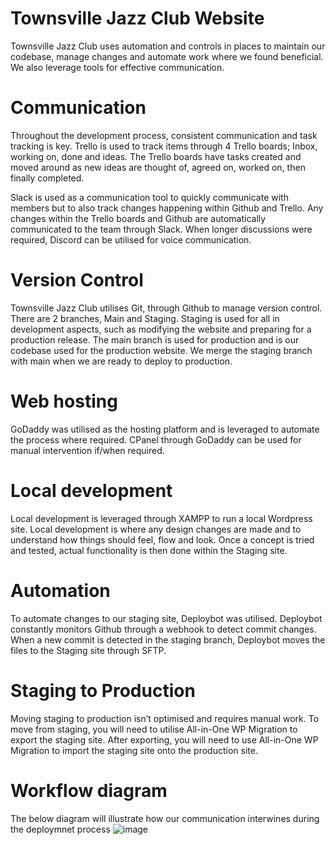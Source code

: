 # Townsville Jazz Club Website
Townsville Jazz Club uses automation and controls in places to maintain our codebase, manage changes and automate work where we found beneficial. We also leverage tools for effective communication.


# Communication
Throughout the development process, consistent communication and task tracking is key. Trello is used to track items through 4 Trello boards; Inbox, working on, done and ideas. The Trello boards have tasks created and moved around as new ideas are thought of, agreed on, worked on, then finally completed. 

Slack is used as a communication tool to quickly communicate with members but to also track changes happening within Github and Trello. Any changes within the Trello boards and Github are automatically communicated to the team through Slack. When longer discussions were required, Discord can be utilised for voice communication.

# Version Control
Townsville Jazz Club utilises Git, through Github to manage version control. There are 2 branches, Main and Staging. Staging is used for all in development aspects, such as modifying the website and preparing for a production release. The main branch is used for production and is our codebase used for the production website. We merge the staging branch with main when we are ready to deploy to production.

# Web hosting
GoDaddy was utilised as the hosting platform and is leveraged to automate the process where required. CPanel through GoDaddy can be used for manual intervention if/when required.

# Local development
Local development is leveraged through XAMPP to run a local Wordpress site. Local development is where any design changes are made and to understand how things should feel, flow and look. Once a concept is tried and tested, actual functionality is then done within the Staging site.

# Automation
To automate changes to our staging site, Deploybot was utilised. Deploybot constantly monitors Github through a webhook to detect commit changes. When a new commit is detected in the staging branch, Deploybot moves the files to the Staging site through SFTP. 

# Staging to Production
Moving staging to production isn’t optimised and requires manual work. To move from staging, you will need to utilise All-in-One WP Migration to export the staging site. After exporting, you will need to use All-in-One WP Migration to import the staging site onto the production site.
 

# Workflow diagram
The below diagram will illustrate how our communication interwines during the deploymnet process
![image](https://user-images.githubusercontent.com/53589460/169989153-4d0aa7e7-198d-4c51-ad81-a891196a2a7e.png)

